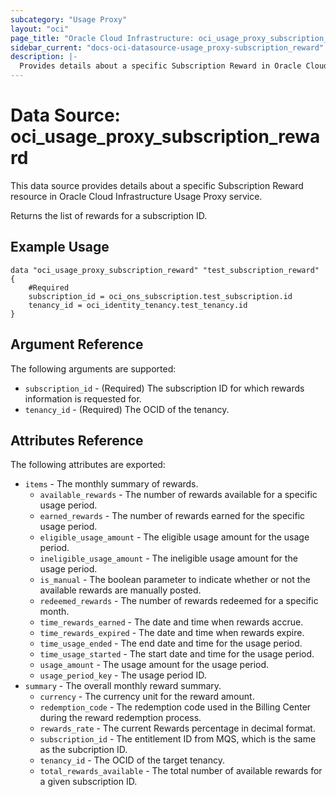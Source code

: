 ```yaml
---
subcategory: "Usage Proxy"
layout: "oci"
page_title: "Oracle Cloud Infrastructure: oci_usage_proxy_subscription_reward"
sidebar_current: "docs-oci-datasource-usage_proxy-subscription_reward"
description: |-
  Provides details about a specific Subscription Reward in Oracle Cloud Infrastructure Usage Proxy service
---
```


# Data Source: oci_usage_proxy_subscription_reward
This data source provides details about a specific Subscription Reward resource in Oracle Cloud Infrastructure Usage Proxy service.

Returns the list of rewards for a subscription ID.


## Example Usage

```hcl
data "oci_usage_proxy_subscription_reward" "test_subscription_reward" {
	#Required
	subscription_id = oci_ons_subscription.test_subscription.id
	tenancy_id = oci_identity_tenancy.test_tenancy.id
}
```

## Argument Reference

The following arguments are supported:

* `subscription_id` - (Required) The subscription ID for which rewards information is requested for.
* `tenancy_id` - (Required) The OCID of the tenancy.


## Attributes Reference

The following attributes are exported:

* `items` - The monthly summary of rewards.
	* `available_rewards` - The number of rewards available for a specific usage period.
	* `earned_rewards` - The number of rewards earned for the specific usage period.
	* `eligible_usage_amount` - The eligible usage amount for the usage period. 
	* `ineligible_usage_amount` - The ineligible usage amount for the usage period. 
	* `is_manual` - The boolean parameter to indicate whether or not the available rewards are manually posted.
	* `redeemed_rewards` - The number of rewards redeemed for a specific month.
	* `time_rewards_earned` - The date and time when rewards accrue. 
	* `time_rewards_expired` - The date and time when rewards expire.
	* `time_usage_ended` - The end date and time for the usage period. 
	* `time_usage_started` - The start date and time for the usage period. 
	* `usage_amount` - The usage amount for the usage period. 
	* `usage_period_key` - The usage period ID. 
* `summary` - The overall monthly reward summary.
	* `currency` - The currency unit for the reward amount.
	* `redemption_code` - The redemption code used in the Billing Center during the reward redemption process.
	* `rewards_rate` - The current Rewards percentage in decimal format.
	* `subscription_id` - The entitlement ID from MQS, which is the same as the subcription ID.
	* `tenancy_id` - The OCID of the target tenancy.
	* `total_rewards_available` - The total number of available rewards for a given subscription ID.

